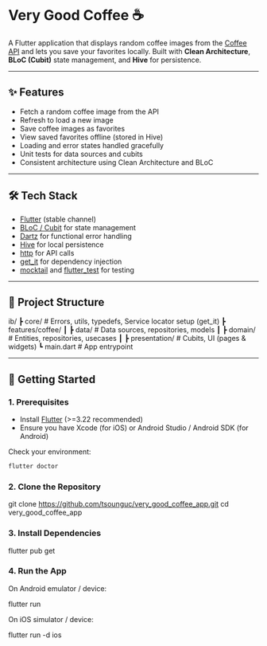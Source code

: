 # Very Good Coffee ☕

A Flutter application that displays random coffee images from the [Coffee API](https://coffee.alexflipnote.dev) and lets you save your favorites locally. Built with **Clean Architecture**, **BLoC (Cubit)** state management, and **Hive** for persistence.

---

## ✨ Features

- Fetch a random coffee image from the API
- Refresh to load a new image
- Save coffee images as favorites
- View saved favorites offline (stored in Hive)
- Loading and error states handled gracefully
- Unit tests for data sources and cubits
- Consistent architecture using Clean Architecture and BLoC

---

## 🛠️ Tech Stack

- [Flutter](https://flutter.dev) (stable channel)
- [BLoC / Cubit](https://bloclibrary.dev) for state management
- [Dartz](https://pub.dev/packages/dartz) for functional error handling
- [Hive](https://pub.dev/packages/hive) for local persistence
- [http](https://pub.dev/packages/http) for API calls
- [get_it](https://pub.dev/packages/get_it) for dependency injection
- [mocktail](https://pub.dev/packages/mocktail) and [flutter_test](https://api.flutter.dev/flutter/flutter_test/flutter_test-library.html) for testing

---

## 📂 Project Structure

ib/ 
┣ core/ # Errors, utils, typedefs, Service locator setup (get_it)
┣ features/coffee/ 
┃ ┣ data/ # Data sources, repositories, models 
┃ ┣ domain/ # Entities, repositories, usecases 
┃ ┣ presentation/ # Cubits, UI (pages & widgets)
┗ main.dart # App entrypoint


---

## 🚀 Getting Started

### 1. Prerequisites

- Install [Flutter](https://docs.flutter.dev/get-started/install) (>=3.22 recommended)
- Ensure you have Xcode (for iOS) or Android Studio / Android SDK (for Android)

Check your environment:

```bash
flutter doctor
```

### 2. Clone the Repository

git clone https://github.com/tsounguc/very_good_coffee_app.git
cd very_good_coffee_app

### 3. Install Dependencies

flutter pub get

### 4. Run the App

On Android emulator / device:

flutter run


On iOS simulator / device:

flutter run -d ios
